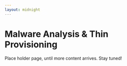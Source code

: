 ```yaml
---
layout: midnight
---
```

# Malware Analysis & Thin Provisioning

Place holder page, until more content arrives.  Stay tuned!
